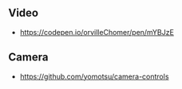 ## Video
* https://codepen.io/orvilleChomer/pen/mYBJzE

## Camera
* https://github.com/yomotsu/camera-controls

